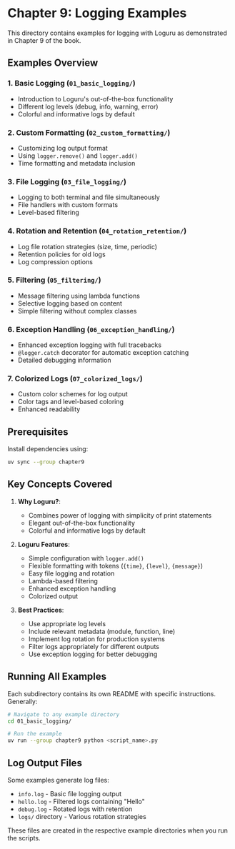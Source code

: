 # Chapter 9: Logging Examples

This directory contains examples for logging with Loguru as demonstrated in Chapter 9 of the book.

## Examples Overview

### 1. Basic Logging (`01_basic_logging/`)
- Introduction to Loguru's out-of-the-box functionality
- Different log levels (debug, info, warning, error)
- Colorful and informative logs by default

### 2. Custom Formatting (`02_custom_formatting/`)
- Customizing log output format
- Using `logger.remove()` and `logger.add()`
- Time formatting and metadata inclusion

### 3. File Logging (`03_file_logging/`)
- Logging to both terminal and file simultaneously
- File handlers with custom formats
- Level-based filtering

### 4. Rotation and Retention (`04_rotation_retention/`)
- Log file rotation strategies (size, time, periodic)
- Retention policies for old logs
- Log compression options

### 5. Filtering (`05_filtering/`)
- Message filtering using lambda functions
- Selective logging based on content
- Simple filtering without complex classes

### 6. Exception Handling (`06_exception_handling/`)
- Enhanced exception logging with full tracebacks
- `@logger.catch` decorator for automatic exception catching
- Detailed debugging information

### 7. Colorized Logs (`07_colorized_logs/`)
- Custom color schemes for log output
- Color tags and level-based coloring
- Enhanced readability

## Prerequisites

Install dependencies using:
```bash
uv sync --group chapter9
```

## Key Concepts Covered

1. **Why Loguru?**:
   - Combines power of logging with simplicity of print statements
   - Elegant out-of-the-box functionality
   - Colorful and informative logs by default

2. **Loguru Features**:
   - Simple configuration with `logger.add()`
   - Flexible formatting with tokens (`{time}`, `{level}`, `{message}`)
   - Easy file logging and rotation
   - Lambda-based filtering
   - Enhanced exception handling
   - Colorized output

3. **Best Practices**:
   - Use appropriate log levels
   - Include relevant metadata (module, function, line)
   - Implement log rotation for production systems
   - Filter logs appropriately for different outputs
   - Use exception logging for better debugging

## Running All Examples

Each subdirectory contains its own README with specific instructions. Generally:

```bash
# Navigate to any example directory
cd 01_basic_logging/

# Run the example
uv run --group chapter9 python <script_name>.py
```

## Log Output Files

Some examples generate log files:
- `info.log` - Basic file logging output
- `hello.log` - Filtered logs containing "Hello"
- `debug.log` - Rotated logs with retention
- `logs/` directory - Various rotation strategies

These files are created in the respective example directories when you run the scripts.